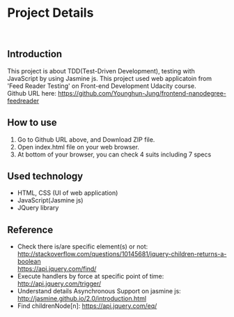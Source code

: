 # Project Details
</br>

## Introduction
This project is about TDD(Test-Driven Development), testing with JavaScript by using Jasmine js. This project used web applicatoin from 'Feed Reader Testing' on Front-end Development Udacity course.
</br>
Github URL here: https://github.com/Younghun-Jung/frontend-nanodegree-feedreader

## How to use
1. Go to Github URL above, and Download ZIP file.
2. Open index.html file on your web browser.
3. At bottom of your browser, you can check 4 suits including 7 specs

## Used technology
- HTML, CSS (UI of web application)
- JavaScript(Jasmine js)
- JQuery library

## Reference
- Check there is/are specific element(s) or not: </br>
http://stackoverflow.com/questions/10145681/jquery-children-returns-a-boolean </br>
https://api.jquery.com/find/ </br>
- Execute handlers by force at specific point of time: </br>
http://api.jquery.com/trigger/ </br>
- Understand details Asynchronous Support on jasmine js: </br>
http://jasmine.github.io/2.0/introduction.html </br>
- Find childrenNode[n]:
https://api.jquery.com/eq/ </br>
